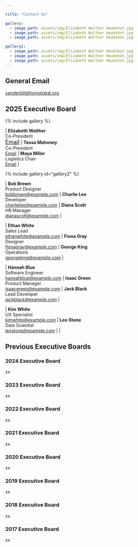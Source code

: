 ```yaml
---

title: "Contact Us"

gallery:
  - image_path: assets/img/Elizabeth Walther Headshot.jpg
  - image_path: assets/img/Elizabeth Walther Headshot.jpg
  - image_path: assets/img/Elizabeth Walther Headshot.jpg

gallery2:
  - image_path: assets/img/Elizabeth Walther Headshot.jpg
  - image_path: assets/img/Elizabeth Walther Headshot.jpg
  - image_path: assets/img/Elizabeth Walther Headshot.jpg
---
```


## General Email
vanderbilt@tomglobal.org
## 2025 Executive Board

{% include gallery %}

| **Elizabeth Walther**<br>Co-President<br><font size="4">[Email](mailto:elizabeth.g.walther@vanderbilt.edu)</font> | **Tessa Mahoney**<br>Co-President<br>[Email](mailto:tessa.j.mahoney@vanderbilt.edu) | **Maya Miller**<br>Logistics Chair<br>[Email](mailto:maya.g.miller@vanderiblt.edu) |


{% include gallery id="gallery2" %}


| **Bob Brown**<br>Product Designer<br>[bobbrown@example.com](mailto:bobbrown@example.com) | **Charlie Lee**<br>Developer<br>[charlielee@example.com](mailto:charlielee@example.com) | **Diana Scott**<br>HR Manager<br>[dianascott@example.com](mailto:dianascott@example.com) |




| **Ethan White**<br>Sales Lead<br>[ethanwhite@example.com](mailto:ethanwhite@example.com) | **Fiona Gray**<br>Designer<br>[fionagray@example.com](mailto:fionagray@example.com) | **George King**<br>Operations<br>[georgeking@example.com](mailto:georgeking@example.com) |




| **Hannah Blue**<br>Software Engineer<br>[hannahblue@example.com](mailto:hannahblue@example.com) | **Isaac Green**<br>Product Manager<br>[isaacgreen@example.com](mailto:isaacgreen@example.com) | **Jack Black**<br>Lead Developer<br>[jackblack@example.com](mailto:jackblack@example.com) |




| **Kim White**<br>UX Specialist<br>[kimwhite@example.com](mailto:kimwhite@example.com) | **Leo Stone**<br>Data Scientist<br>[leostone@example.com](mailto:leostone@example.com) | |


## Previous Executive Boards

### 2024 Executive Board

xx

### 2023 Executive Board 

xx

### 2022 Executive Board

xx

### 2021 Executive Board

xx

### 2020 Executive Board

xx

### 2019 Executive Board

xx

### 2018 Executive Board

xx

### 2017 Executive Board

xx
